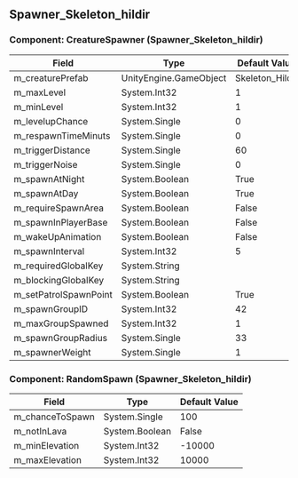 ## Spawner_Skeleton_hildir

### Component: CreatureSpawner (Spawner_Skeleton_hildir)

|Field|Type|Default Value|
|-----|----|-------------|
|m_creaturePrefab|UnityEngine.GameObject|Skeleton_Hildir|
|m_maxLevel|System.Int32|1|
|m_minLevel|System.Int32|1|
|m_levelupChance|System.Single|0|
|m_respawnTimeMinuts|System.Single|0|
|m_triggerDistance|System.Single|60|
|m_triggerNoise|System.Single|0|
|m_spawnAtNight|System.Boolean|True|
|m_spawnAtDay|System.Boolean|True|
|m_requireSpawnArea|System.Boolean|False|
|m_spawnInPlayerBase|System.Boolean|False|
|m_wakeUpAnimation|System.Boolean|False|
|m_spawnInterval|System.Int32|5|
|m_requiredGlobalKey|System.String||
|m_blockingGlobalKey|System.String||
|m_setPatrolSpawnPoint|System.Boolean|True|
|m_spawnGroupID|System.Int32|42|
|m_maxGroupSpawned|System.Int32|1|
|m_spawnGroupRadius|System.Single|33|
|m_spawnerWeight|System.Single|1|

### Component: RandomSpawn (Spawner_Skeleton_hildir)

|Field|Type|Default Value|
|-----|----|-------------|
|m_chanceToSpawn|System.Single|100|
|m_notInLava|System.Boolean|False|
|m_minElevation|System.Int32|-10000|
|m_maxElevation|System.Int32|10000|

